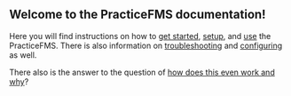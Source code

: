 ## Welcome to the PracticeFMS documentation!

Here you will find instructions on how to [get started](Quickstart.md), [setup](Quickstart.md#setup), and [use](Quickstart.md#usage) the PracticeFMS.
There is also information on [troubleshooting](Troubleshooting.md) and [configuring](Configuration.md) as well.

There also is the answer to the question of [how does this even work and why](HowDoesThisWork.md)?